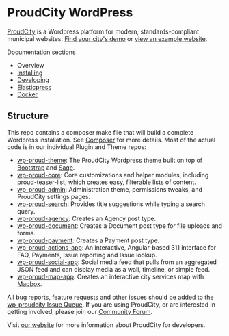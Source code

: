 ProudCity WordPress
===================

[ProudCity](https://proudcity.com) is a Wordpress platform for modern, standards-compliant municipal websites. [Find your city's demo](https://proudcity.com/start) or [view an example website](https://example.proudcity.com).

Documentation sections

* Overview
* [Installing](install.md)
* [Developing](develop.md)
* [Elasticpress](elasticpress.md)
* [Docker](docker.md)


## Structure

This repo contains a composer make file that will build a complete Wordpress installation.  See [Composer](#composer) for more details.  Most of the actual code is in our individual Plugin and Theme repos:
* [wp-proud-theme](https://github.com/proudcity/wp-proud-theme): The ProudCity Wordpress theme built on top of [Bootstrap](http://getbootstrap.com) and [Sage](https://roots.io/sage/).
* [wp-proud-core](https://github.com/proudcity/wp-proud-core): Core customizations and helper modules, including proud-teaser-list, which creates easy, filterable lists of content.
* [wp-proud-admin](https://github.com/proudcity/wp-proud-admin): Administration theme, permissions tweaks, and ProudCity settings pages.
* [wp-proud-search](https://github.com/proudcity/wp-proud-search): Provides title suggestions while typing a search query.
* [wp-proud-agency](https://github.com/proudcity/wp-proud-agency): Creates an Agency post type. 
* [wp-proud-document](https://github.com/proudcity/wp-proud-document): Creates a Document post type for file uploads and forms.
* [wp-proud-payment](https://github.com/proudcity/wp-proud-payment): Creates a Payment post type.
* [wp-proud-actions-app](https://github.com/proudcity/wp-proud-actions-app): An interactive, Angular-based 311 interface for FAQ, Payments, Issue reporting and Issue lookup.
* [wp-proud-social-app](https://github.com/proudcity/wp-proud-social-app): Social media feed that pulls from an aggregated JSON feed and can display media as a wall, timeline, or simple feed. 
* [wp-proud-map-app](https://github.com/proudcity/wp-proud-map-app): Creates an interactive city services map with [Mapbox](http://mapbox.com).

All bug reports, feature requests and other issues should be added to the [wp-proudcity Issue Queue](https://github.com/proudcity/wp-proudcity/issues).  If you are using ProudCity, or are interested in getting involved, please join our [Community Forum](https://groups.google.com/d/forum/proudcitydevelopers). 

Visit [our website](https://proudcity.com/developers) for more information about ProudCity for developers.
